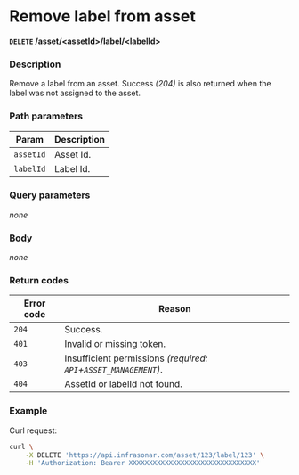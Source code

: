 # Remove label from asset
**`DELETE` /asset/<assetId\>/label/<labelId\>**

### Description
Remove a label from an asset. Success _(204)_ is also returned when the label was not assigned to the asset.

### Path parameters
Param               | Description
--------------------|-------------
`assetId`           | Asset Id.
`labelId`           | Label Id.

### Query parameters
_none_

### Body
_none_

### Return codes
Error code  | Reason
------------|--------
`204`       | Success.
`401`       | Invalid or missing token.
`403`       | Insufficient permissions _(required: `API`+`ASSET_MANAGEMENT`)_.
`404`       | AssetId or labelId not found.

### Example
Curl request:
```bash
curl \
    -X DELETE 'https://api.infrasonar.com/asset/123/label/123' \
    -H 'Authorization: Bearer XXXXXXXXXXXXXXXXXXXXXXXXXXXXXXXX'
```
